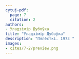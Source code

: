 ```yaml
---
cytuj-pdf:
  page: 7
  citation: 2
authors:
- Уладзімір Дубоўка
title: "Уладзімір Дубоўка"
description: "Пялёсткі. 1973 "
images:
- cites/7-2/preview.png
---
```

